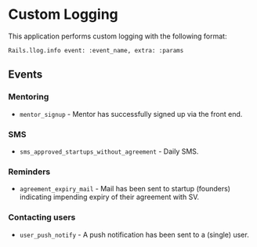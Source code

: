 # Custom Logging

This application performs custom logging with the following format:

    Rails.llog.info event: :event_name, extra: :params

## Events

### Mentoring

* `mentor_signup` - Mentor has successfully signed up via the front end.

### SMS

* `sms_approved_startups_without_agreement` - Daily SMS.

### Reminders

* `agreement_expiry_mail` - Mail has been sent to startup (founders) indicating impending expiry of their agreement with SV.

### Contacting users

* `user_push_notify` - A push notification has been sent to a (single) user.
